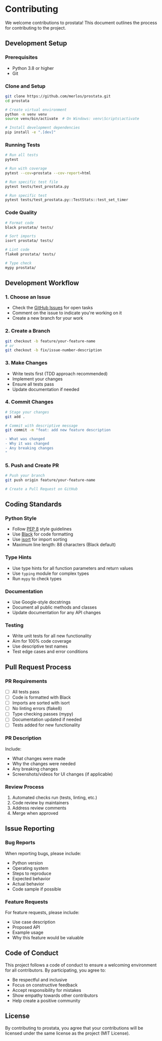 # Contributing

We welcome contributions to prostata! This document outlines the process for contributing to the project.

## Development Setup

### Prerequisites

- Python 3.8 or higher
- Git

### Clone and Setup

```bash
git clone https://github.com/merlos/prostata.git
cd prostata

# Create virtual environment
python -m venv venv
source venv/bin/activate  # On Windows: venv\Scripts\activate

# Install development dependencies
pip install -e ".[dev]"
```

### Running Tests

```bash
# Run all tests
pytest

# Run with coverage
pytest --cov=prostata --cov-report=html

# Run specific test file
pytest tests/test_prostata.py

# Run specific test
pytest tests/test_prostata.py::TestStats::test_set_timer
```

### Code Quality

```bash
# Format code
black prostata/ tests/

# Sort imports
isort prostata/ tests/

# Lint code
flake8 prostata/ tests/

# Type check
mypy prostata/
```

## Development Workflow

### 1. Choose an Issue

- Check the [GitHub Issues](https://github.com/merlos/prostata/issues) for open tasks
- Comment on the issue to indicate you're working on it
- Create a new branch for your work

### 2. Create a Branch

```bash
git checkout -b feature/your-feature-name
# or
git checkout -b fix/issue-number-description
```

### 3. Make Changes

- Write tests first (TDD approach recommended)
- Implement your changes
- Ensure all tests pass
- Update documentation if needed

### 4. Commit Changes

```bash
# Stage your changes
git add .

# Commit with descriptive message
git commit -m "feat: add new feature description

- What was changed
- Why it was changed
- Any breaking changes
"
```

### 5. Push and Create PR

```bash
# Push your branch
git push origin feature/your-feature-name

# Create a Pull Request on GitHub
```

## Coding Standards

### Python Style

- Follow [PEP 8](https://pep8.org/) style guidelines
- Use [Black](https://black.readthedocs.io/) for code formatting
- Use [isort](https://pycqa.github.io/isort/) for import sorting
- Maximum line length: 88 characters (Black default)

### Type Hints

- Use type hints for all function parameters and return values
- Use `typing` module for complex types
- Run `mypy` to check types

### Documentation

- Use Google-style docstrings
- Document all public methods and classes
- Update documentation for any API changes

### Testing

- Write unit tests for all new functionality
- Aim for 100% code coverage
- Use descriptive test names
- Test edge cases and error conditions

## Pull Request Process

### PR Requirements

- [ ] All tests pass
- [ ] Code is formatted with Black
- [ ] Imports are sorted with isort
- [ ] No linting errors (flake8)
- [ ] Type checking passes (mypy)
- [ ] Documentation updated if needed
- [ ] Tests added for new functionality

### PR Description

Include:
- What changes were made
- Why the changes were needed
- Any breaking changes
- Screenshots/videos for UI changes (if applicable)

### Review Process

1. Automated checks run (tests, linting, etc.)
2. Code review by maintainers
3. Address review comments
4. Merge when approved

## Issue Reporting

### Bug Reports

When reporting bugs, please include:

- Python version
- Operating system
- Steps to reproduce
- Expected behavior
- Actual behavior
- Code sample if possible

### Feature Requests

For feature requests, please include:

- Use case description
- Proposed API
- Example usage
- Why this feature would be valuable

## Code of Conduct

This project follows a code of conduct to ensure a welcoming environment for all contributors. By participating, you agree to:

- Be respectful and inclusive
- Focus on constructive feedback
- Accept responsibility for mistakes
- Show empathy towards other contributors
- Help create a positive community

## License

By contributing to prostata, you agree that your contributions will be licensed under the same license as the project (MIT License).